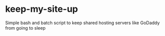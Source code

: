 # keep-my-site-up
Simple bash and batch script to keep shared hosting servers like GoDaddy from going to sleep
